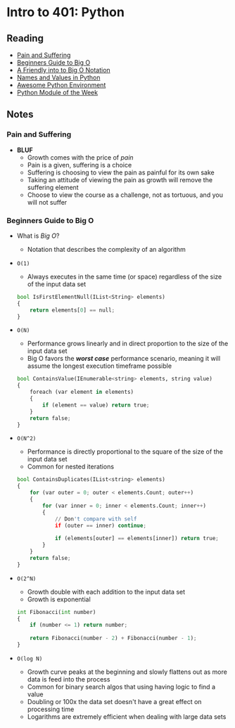 # Intro to 401: Python

## Reading

* [Pain and Suffering](https://codefellows.github.io/code-401-python-guide/curriculum/class-01/notes/pain_suffering)
* [Beginners Guide to Big O](https://rob-bell.net/2009/06/a-beginners-guide-to-big-o-notation/)
* [A Friendly into to Big O Notation](https://www.codenewbie.org/basecs/8)
* [Names and Values in Python](https://www.youtube.com/watch?v=_AEJHKGk9ns)
* [Awesome Python Environment](https://towardsdatascience.com/how-to-setup-an-awesome-python-environment-for-data-science-or-anything-else-35d358cc95d5)
* [Python Module of the Week](https://pymotw.com/3/index.html)

## Notes

### Pain and Suffering

* **BLUF**
  * Growth comes with the price of *pain*
  * Pain is a given, suffering is a choice
  * Suffering is choosing to view the pain as painful for its own sake
  * Taking an attitude of viewing the pain as growth will remove the suffering element
  * Choose to view the course as a challenge, not as tortuous, and you will not suffer

### Beginners Guide to Big O

* What is *Big O*?
  * Notation that describes the complexity of an algorithm
* `O(1)`
  * Always executes in the same time (or space) regardless of the size of the input data set

  ```py
  bool IsFirstElementNull(IList<String> elements)
  {
      return elements[0] == null;
  }
  ```

* `O(N)`
  * Performance grows linearly and in direct proportion to the size of the input data set
  * Big O favors the ***worst case*** performance scenario, meaning it will assume the longest execution timeframe possible

  ```py
  bool ContainsValue(IEnumerable<string> elements, string value)
  {
      foreach (var element in elements)
      {
          if (element == value) return true; 
      }     
      return false; 
  }
  ```

* `O(N^2)`
  * Performance is directly proportional to the square of the size of the input data set
  * Common for nested iterations

  ```py
  bool ContainsDuplicates(IList<string> elements)
  {
      for (var outer = 0; outer < elements.Count; outer++) 
      {
          for (var inner = 0; inner < elements.Count; inner++) 
          { 
              // Don't compare with self 
              if (outer == inner) continue;             
              
              if (elements[outer] == elements[inner]) return true; 
          }
      }    
      return false;
  }
  ```

* `O(2^N)`
  * Growth double with each addition to the input data set
  * Growth is exponential

  ```py
  int Fibonacci(int number)
  {
      if (number <= 1) return number;
        
      return Fibonacci(number - 2) + Fibonacci(number - 1); 
  }
  ```

* `O(log N)`
  * Growth curve peaks at the beginning and slowly flattens out as more data is feed into the process
  * Common for binary search algos that using having logic to find a value
  * Doubling or 100x the data set doesn't have a great effect on processing time
  * Logarithms are extremely efficient when dealing with large data sets
